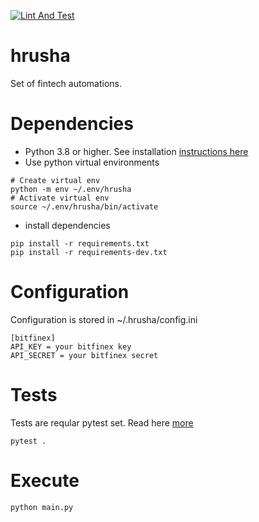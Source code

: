 [![Lint And Test](https://github.com/alexshemesh/hrusha/actions/workflows/tets.yml/badge.svg)](https://github.com/alexshemesh/hrusha/actions/workflows/tets.yml)
# hrusha
Set of fintech automations.

# Dependencies
- Python 3.8 or higher. See installation [instructions here](https://www.python.org/downloads/) 
- Use python virtual environments 
```
# Create virtual env
python -m env ~/.env/hrusha
# Activate virtual env
source ~/.env/hrusha/bin/activate
```

- install dependencies
```
pip install -r requirements.txt
pip install -r requirements-dev.txt
```

# Configuration
Configuration is stored in ~/.hrusha/config.ini
```
[bitfinex]
API_KEY = your bitfinex key
API_SECRET = your bitfinex secret
```
# Tests
Tests are reqular pytest set. Read here [more](https://docs.pytest.org/en/7.1.x/)</br>
```
pytest .
```

# Execute
```
python main.py
```